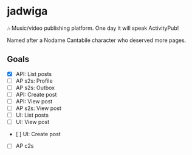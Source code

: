 # jadwiga

🎶 Music/video publishing platform. One day it will speak ActivityPub!

Named after a Nodame Cantabile character who deserved more pages.

## Goals

- [x] API: List posts
- [ ] AP s2s: Profile
- [ ] AP s2s: Outbox
- [ ] API: Create post
- [ ] API: View post
- [ ] AP s2s: View post
- [ ] UI: List posts
- [ ] UI: View post
- [ ] UI: Create post
- [ ] AP c2s

